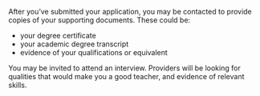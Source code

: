 After you’ve submitted your application, you may be contacted to provide copies of your supporting documents. These could be: 

* your degree certificate
* your academic degree transcript
* evidence of your qualifications or equivalent

You may be invited to attend an interview. Providers will be looking for qualities that would make you a good teacher, and evidence of relevant skills. 